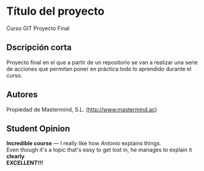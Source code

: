 # Título del proyecto

Curso GIT Proyecto Final

## Dscripción corta

Proyecto final en el que a partir de un repositorio se van a realizar una serie de acciones que permitan poner en práctica todo lo aprendido durante el curso.

## Autores

Propiedad de Mastermind, S.L. (http://www.mastermind.ac)

## Student Opinion 
**Incredible course** — I really like how *Antonio* explains things.  
Even though it's a topic that's easy to get lost in, he manages to explain it **clearly**.  
**EXCELLENT!!!**